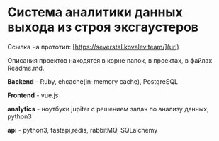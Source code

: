 # Система аналитики данных выхода из строя эксгаустеров

Ссылка на прототип: [https://severstal.kovalev.team/](url)

Описания проектов находятся в корне папок, в проектах, в файлах Readme.md.

**Backend** -  Ruby, ehcache(in-memory cache), PostgreSQL

**Frontend** - vue.js

**analytics** - ноутбуки jupiter с решением задач по анализу данных, python3

**api** - python3, fastapi,redis, rabbitMQ, SQLalchemy